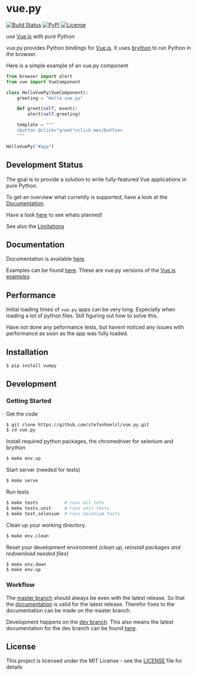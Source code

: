 # vue.py
[![Build Status](https://travis-ci.org/stefanhoelzl/vue.py.svg?branch=master)](https://travis-ci.org/stefanhoelzl/vue.py)
[![PyPI](https://img.shields.io/pypi/v/vuepy.svg)](https://pypi.org/project/vuepy/)
[![License](https://img.shields.io/pypi/l/vuepy.svg)](LICENSE)

use [Vue.js](https://www.vuejs.org) with pure Python

vue.py provides Python bindings for [Vue.js](https://www.vuejs.org).
It uses [brython](https://github.com/brython-dev/brython) to run Python in the browser.

Here is a simple example of an vue.py component
```python
from browser import alert
from vue import VueComponent

class HelloVuePy(VueComponent):
    greeting = "Hello vue.py"

    def greet(self, event):
        alert(self.greeting)

    template = """
    <button @click="greet">click me</button>
    """

HelloVuePy("#app")
```


## Development Status
The goal is to provide a solution to write fully-featured Vue applications in pure Python.

To get an overview what currently is supported, have a look at the [Documentation](https://stefanhoelzl.github.io/vue.py/docs/).

Have a look [here](https://stefanhoelzl.github.io/vue.py/planning.html) to see whats planned!

See also the [Limitations](https://stefanhoelzl.github.io/vue.py/docs/pyjs_bridge.html)

## Documentation
Documentation is available [here](https://stefanhoelzl.github.io/vue.py/docs/).

Examples can be found [here](https://stefanhoelzl.github.io/vue.py/examples).
These are vue.py versions of the [Vue.js examples](https://vuejs.org/v2/examples/)

## Performance
Initial loading times of `vue.py` apps can be very long.
Especially when loading a lot of python files.
Still figuring out how to solve this.

Have not done any peformance tests, but havent noticed any issues with performance
as soon as the app was fully loaded.

## Installation
```bash
$ pip install vuepy
```

## Development
### Getting Started
Get the code
```bash
$ git clone https://github.com/stefanhoelzl/vue.py.git
$ cd vue.py
```

Install required python packages, the chromedriver for selenium and brython
```bash
$ make env.up
```

Start server (needed for tests)
```bash
$ make serve
```

Run tests
```bash
$ make tests          # runs all tets
$ make tests.unit     # runs unit tests
$ make test.selenium  # runs selenium tests
```

Clean up your working directory.
```bash
$ make env.clean
```

Reset your development environment
_(clean up, reinstall packages and redownload needed files)_
```bash
$ make env.down
$ make env.up
```

### Workflow
The [master branch](https://github.com/stefanhoelzl/vue.py) should always be even 
with the latest release. 
So that the [documentation](https://stefanhoelzl.github.io/vue.py/docs/)
is valid for the latest release. 
Therefor fixes to the documentation can be made on the master branch.

Development happens on the [dev branch](https://github.com/stefanhoelzl/vue.py/tree/dev).
This also means the latest documentation for the dev branch can be found 
[here](https://github.com/stefanhoelzl/vue.py/blob/master/docs/docs/index.md).

## License
This project is licensed under the MIT License - see the [LICENSE](https://github.com/stefanhoelzl/fancy-dict/blob/master/LICENSE) file for details
